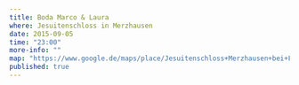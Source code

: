 ```yaml
---
title: Boda Marco & Laura 
where: Jesuitenschloss in Merzhausen
date: 2015-09-05
time: "23:00"
more-info: ""
map: "https://www.google.de/maps/place/Jesuitenschloss+Merzhausen+bei+Freiburg/@47.966795,7.817115,17z/data=!3m1!4b1!4m2!3m1!1s0x479104b6c587173b:0xeb1dcb7ac60c1ce9"
published: true
---
```

